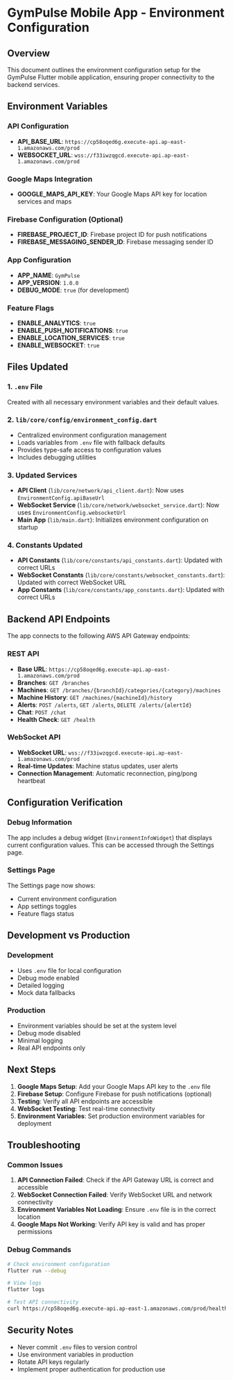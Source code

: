 # GymPulse Mobile App - Environment Configuration

## Overview
This document outlines the environment configuration setup for the GymPulse Flutter mobile application, ensuring proper connectivity to the backend services.

## Environment Variables

### API Configuration
- **API_BASE_URL**: `https://cp58oqed6g.execute-api.ap-east-1.amazonaws.com/prod`
- **WEBSOCKET_URL**: `wss://f33iwzqgcd.execute-api.ap-east-1.amazonaws.com/prod`

### Google Maps Integration
- **GOOGLE_MAPS_API_KEY**: Your Google Maps API key for location services and maps

### Firebase Configuration (Optional)
- **FIREBASE_PROJECT_ID**: Firebase project ID for push notifications
- **FIREBASE_MESSAGING_SENDER_ID**: Firebase messaging sender ID

### App Configuration
- **APP_NAME**: `GymPulse`
- **APP_VERSION**: `1.0.0`
- **DEBUG_MODE**: `true` (for development)

### Feature Flags
- **ENABLE_ANALYTICS**: `true`
- **ENABLE_PUSH_NOTIFICATIONS**: `true`
- **ENABLE_LOCATION_SERVICES**: `true`
- **ENABLE_WEBSOCKET**: `true`

## Files Updated

### 1. `.env` File
Created with all necessary environment variables and their default values.

### 2. `lib/core/config/environment_config.dart`
- Centralized environment configuration management
- Loads variables from `.env` file with fallback defaults
- Provides type-safe access to configuration values
- Includes debugging utilities

### 3. Updated Services
- **API Client** (`lib/core/network/api_client.dart`): Now uses `EnvironmentConfig.apiBaseUrl`
- **WebSocket Service** (`lib/core/network/websocket_service.dart`): Now uses `EnvironmentConfig.websocketUrl`
- **Main App** (`lib/main.dart`): Initializes environment configuration on startup

### 4. Constants Updated
- **API Constants** (`lib/core/constants/api_constants.dart`): Updated with correct URLs
- **WebSocket Constants** (`lib/core/constants/websocket_constants.dart`): Updated with correct WebSocket URL
- **App Constants** (`lib/core/constants/app_constants.dart`): Updated with correct URLs

## Backend API Endpoints

The app connects to the following AWS API Gateway endpoints:

### REST API
- **Base URL**: `https://cp58oqed6g.execute-api.ap-east-1.amazonaws.com/prod`
- **Branches**: `GET /branches`
- **Machines**: `GET /branches/{branchId}/categories/{category}/machines`
- **Machine History**: `GET /machines/{machineId}/history`
- **Alerts**: `POST /alerts`, `GET /alerts`, `DELETE /alerts/{alertId}`
- **Chat**: `POST /chat`
- **Health Check**: `GET /health`

### WebSocket API
- **WebSocket URL**: `wss://f33iwzqgcd.execute-api.ap-east-1.amazonaws.com/prod`
- **Real-time Updates**: Machine status updates, user alerts
- **Connection Management**: Automatic reconnection, ping/pong heartbeat

## Configuration Verification

### Debug Information
The app includes a debug widget (`EnvironmentInfoWidget`) that displays current configuration values. This can be accessed through the Settings page.

### Settings Page
The Settings page now shows:
- Current environment configuration
- App settings toggles
- Feature flags status

## Development vs Production

### Development
- Uses `.env` file for local configuration
- Debug mode enabled
- Detailed logging
- Mock data fallbacks

### Production
- Environment variables should be set at the system level
- Debug mode disabled
- Minimal logging
- Real API endpoints only

## Next Steps

1. **Google Maps Setup**: Add your Google Maps API key to the `.env` file
2. **Firebase Setup**: Configure Firebase for push notifications (optional)
3. **Testing**: Verify all API endpoints are accessible
4. **WebSocket Testing**: Test real-time connectivity
5. **Environment Variables**: Set production environment variables for deployment

## Troubleshooting

### Common Issues
1. **API Connection Failed**: Check if the API Gateway URL is correct and accessible
2. **WebSocket Connection Failed**: Verify WebSocket URL and network connectivity
3. **Environment Variables Not Loading**: Ensure `.env` file is in the correct location
4. **Google Maps Not Working**: Verify API key is valid and has proper permissions

### Debug Commands
```bash
# Check environment configuration
flutter run --debug

# View logs
flutter logs

# Test API connectivity
curl https://cp58oqed6g.execute-api.ap-east-1.amazonaws.com/prod/health
```

## Security Notes

- Never commit `.env` files to version control
- Use environment variables in production
- Rotate API keys regularly
- Implement proper authentication for production use
